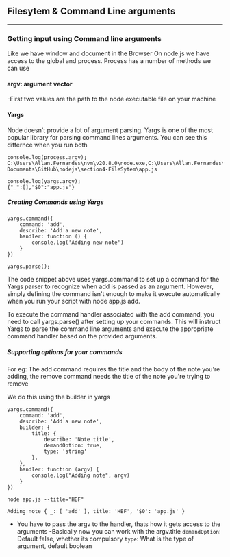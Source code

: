## Filesytem & Command Line arguments
---

### Getting input using Command line arguments
Like we have window and document in the Browser
On node.js we have access to the global and process.
Process has a number of methods we can use

#### argv: argument vector 
-First two values are the path to the node executable file on your machine

#### Yargs
Node doesn't provide a lot of argument parsing. 
Yargs is one of the most popular library for parsing command lines arguments.
You can see this differnce when you run both 
```
console.log(process.argv);
C:\Users\Allan.Fernandes\nvm\v20.8.0\node.exe,C:\Users\Allan.Fernandes\
Documents\GitHub\nodejs\section4-FileSytem\app.js

console.log(yargs.argv); 
{"_":[],"$0":"app.js"}

```

##### Creating Commands using Yargs
```
yargs.command({
    command: 'add',
    describe: 'Add a new note',
    handler: function () {
        console.log('Adding new note') 
    }
})

yargs.parse();

```
The code snippet above uses yargs.command to set up a command for the Yargs parser to recognize when add is passed as an argument. However, simply defining the command isn't enough to make it execute automatically when you run your script with node app.js add.

To execute the command handler associated with the add command, you need to call yargs.parse() after setting up your commands. This will instruct Yargs to parse the command line arguments and execute the appropriate command handler based on the provided arguments.

##### Supporting options for your commands
For eg: The add command requires the title and the body of the note you're adding, the remove command needs the title of the note you're trying to remove

We do this using the builder in yargs

```
yargs.command({
    command: 'add',
    describe: 'Add a new note',
    builder: {
        title: {
            describe: 'Note title',
            demandOption: true,
            type: 'string'
        },
    },
    handler: function (argv) {
        console.log("Adding note", argv) 
    }
})

node app.js --title="HBF"

Adding note { _: [ 'add' ], title: 'HBF', '$0': 'app.js' }

```
- You have to pass the argv to the handler, thats how it gets access to the arguments
-Basically now you can work with the argv.title 
```demandOption```: Default false, whether its compulsory
```type```: What is the type of argument, default boolean 
